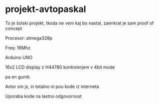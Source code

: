 # projekt-avtopaskal

To je šolski projekt, tkoda ne vem kaj bo nastal, zaenkrat je sam proof of concept



Procesor: atmega328p

Freq: 16Mhz

Arduino UNO

16x2 LCD display z H44780 kontrolerjem v 4bit mode

pa en gumb



Avtor sm js, in totalno ni pou kode iz interneta

Uporaba kode na lastno odgovornost
